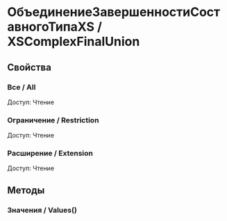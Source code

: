 
# ОбъединениеЗавершенностиСоставногоТипаXS / XSComplexFinalUnion
      

      
## Свойства
    
### Все / All
Доступ: Чтение
### Ограничение / Restriction
Доступ: Чтение
### Расширение / Extension
Доступ: Чтение
## Методы
    
### Значения / Values()
    
    